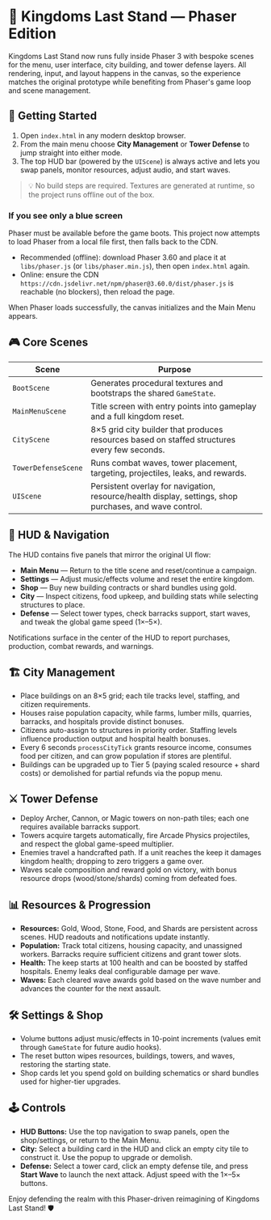 # 🏰 Kingdoms Last Stand — Phaser Edition

Kingdoms Last Stand now runs fully inside Phaser 3 with bespoke scenes for the menu, user interface, city building, and tower defense layers. All rendering, input, and layout happens in the canvas, so the experience matches the original prototype while benefiting from Phaser's game loop and scene management.

## 🚀 Getting Started

1. Open `index.html` in any modern desktop browser.
2. From the main menu choose **City Management** or **Tower Defense** to jump straight into either mode.
3. The top HUD bar (powered by the `UIScene`) is always active and lets you swap panels, monitor resources, adjust audio, and start waves.

> 💡 No build steps are required. Textures are generated at runtime, so the project runs offline out of the box.

### If you see only a blue screen

Phaser must be available before the game boots. This project now attempts to load Phaser from a local file first, then falls back to the CDN.

- Recommended (offline): download Phaser 3.60 and place it at `libs/phaser.js` (or `libs/phaser.min.js`), then open `index.html` again.
- Online: ensure the CDN `https://cdn.jsdelivr.net/npm/phaser@3.60.0/dist/phaser.js` is reachable (no blockers), then reload the page.

When Phaser loads successfully, the canvas initializes and the Main Menu appears.

## 🎮 Core Scenes

| Scene | Purpose |
| --- | --- |
| `BootScene` | Generates procedural textures and bootstraps the shared `GameState`. |
| `MainMenuScene` | Title screen with entry points into gameplay and a full kingdom reset. |
| `CityScene` | 8×5 grid city builder that produces resources based on staffed structures every few seconds. |
| `TowerDefenseScene` | Runs combat waves, tower placement, targeting, projectiles, leaks, and rewards. |
| `UIScene` | Persistent overlay for navigation, resource/health display, settings, shop purchases, and wave control. |

## 🧭 HUD & Navigation

The HUD contains five panels that mirror the original UI flow:

- **Main Menu** — Return to the title scene and reset/continue a campaign.
- **Settings** — Adjust music/effects volume and reset the entire kingdom.
- **Shop** — Buy new building contracts or shard bundles using gold.
- **City** — Inspect citizens, food upkeep, and building stats while selecting structures to place.
- **Defense** — Select tower types, check barracks support, start waves, and tweak the global game speed (1×–5×).

Notifications surface in the center of the HUD to report purchases, production, combat rewards, and warnings.

## 🏗️ City Management

- Place buildings on an 8×5 grid; each tile tracks level, staffing, and citizen requirements.
- Houses raise population capacity, while farms, lumber mills, quarries, barracks, and hospitals provide distinct bonuses.
- Citizens auto-assign to structures in priority order. Staffing levels influence production output and hospital health bonuses.
- Every 6 seconds `processCityTick` grants resource income, consumes food per citizen, and can grow population if stores are plentiful.
- Buildings can be upgraded up to Tier 5 (paying scaled resource + shard costs) or demolished for partial refunds via the popup menu.

## ⚔️ Tower Defense

- Deploy Archer, Cannon, or Magic towers on non-path tiles; each one requires available barracks support.
- Towers acquire targets automatically, fire Arcade Physics projectiles, and respect the global game-speed multiplier.
- Enemies travel a handcrafted path. If a unit reaches the keep it damages kingdom health; dropping to zero triggers a game over.
- Waves scale composition and reward gold on victory, with bonus resource drops (wood/stone/shards) coming from defeated foes.

## 📊 Resources & Progression

- **Resources:** Gold, Wood, Stone, Food, and Shards are persistent across scenes. HUD readouts and notifications update instantly.
- **Population:** Track total citizens, housing capacity, and unassigned workers. Barracks require sufficient citizens and grant tower slots.
- **Health:** The keep starts at 100 health and can be boosted by staffed hospitals. Enemy leaks deal configurable damage per wave.
- **Waves:** Each cleared wave awards gold based on the wave number and advances the counter for the next assault.

## 🛠️ Settings & Shop

- Volume buttons adjust music/effects in 10-point increments (values emit through `GameState` for future audio hooks).
- The reset button wipes resources, buildings, towers, and waves, restoring the starting state.
- Shop cards let you spend gold on building schematics or shard bundles used for higher-tier upgrades.

## 🕹️ Controls

- **HUD Buttons:** Use the top navigation to swap panels, open the shop/settings, or return to the Main Menu.
- **City:** Select a building card in the HUD and click an empty city tile to construct it. Use the popup to upgrade or demolish.
- **Defense:** Select a tower card, click an empty defense tile, and press **Start Wave** to launch the next attack. Adjust speed with the 1×–5× buttons.

Enjoy defending the realm with this Phaser-driven reimagining of Kingdoms Last Stand! 🛡️
